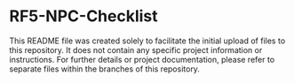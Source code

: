 # RF5-NPC-Checklist
This README file was created solely to facilitate the initial upload of files to this repository.
It does not contain any specific project information or instructions.
For further details or project documentation, please refer to separate files within the branches of this repository.